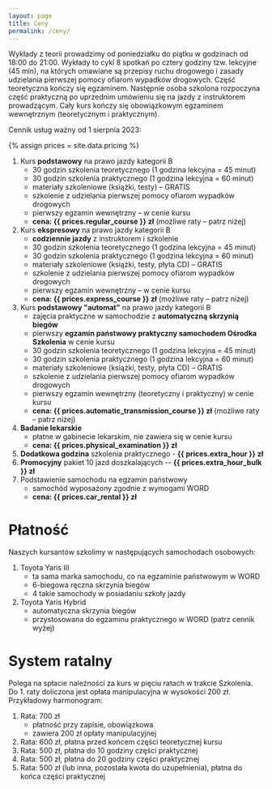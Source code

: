```yaml
---
layout: page
title: Ceny
permalink: /ceny/
---
```


Wykłady z teorii prowadzimy od poniedziałku do piątku w godzinach od 18:00 do
21:00. Wykłady to cykl 8 spotkań po cztery godziny tzw. lekcyjne (45 min), na
których omawiane są przepisy ruchu drogowego i zasady udzielania pierwszej
pomocy ofiarom wypadków drogowych. Część teoretyczna kończy się egzaminem.
Następnie osoba szkolona rozpoczyna część praktyczną po uprzednim umówieniu się
na jazdy z instruktorem prowadzącym. Cały kurs kończy się obowiązkowym
egzaminem wewnętrznym (teoretycznym i praktycznym).

Cennik usług ważny od 1 sierpnia 2023:

{% assign prices = site.data.pricing %}

1. Kurs **podstawowy** na prawo jazdy kategorii B
    - 30 godzin szkolenia teoretycznego (1 godzina lekcyjna = 45 minut)
    - 30 godzin szkolenia praktycznego (1 godzina lekcyjna = 60 minut)
    - materiały szkoleniowe (książki, testy) – GRATIS
    - szkolenie z udzielania pierwszej pomocy ofiarom wypadków drogowych
    - pierwszy egzamin wewnętrzny – w cenie kursu
    - **cena: {{ prices.regular_course }} zł** (możliwe raty – patrz niżej)
2. Kurs **ekspresowy** na prawo jazdy kategorii B
    - **codziennie jazdy** z instruktorem i szkolenie
    - 30 godzin szkolenia teoretycznego (1 godzina lekcyjna = 45 minut)
    - 30 godzin szkolenia praktycznego (1 godzina lekcyjna = 60 minut)
    - materiały szkoleniowe (książki, testy, płyta CD) – GRATIS
    - szkolenie z udzielania pierwszej pomocy ofiarom wypadków drogowych
    - pierwszy egzamin wewnętrzny – w cenie kursu
    - **cena: {{ prices.express_course }} zł** (możliwe raty – patrz niżej)
3. Kurs **podstawowy "automat"** na prawo jazdy kategorii B
    - zajęcia praktyczne w samochodzie z **automatyczną skrzynią biegów**
    - pierwszy **egzamin państwowy praktyczny samochodem Ośrodka Szkolenia**
      w cenie kursu
    - 30 godzin szkolenia teoretycznego (1 godzina lekcyjna = 45 minut)
    - 30 godzin szkolenia praktycznego (1 godzina lekcyjna = 60 minut)
    - materiały szkoleniowe (książki, testy, płyta CD) – GRATIS
    - szkolenie z udzielania pierwszej pomocy ofiarom wypadków drogowych
    - pierwszy egzamin wewnętrzny (teoretyczny i praktyczny) w cenie kursu
    - **cena: {{ prices.automatic_transmission_course }} zł** (możliwe raty – patrz niżej)
4. **Badanie lekarskie**
    - płatne w gabinecie lekarskim, nie zawiera się w cenie kursu
    - **cena: {{ prices.physical_examination }} zł**
5. **Dodatkowa godzina** szkolenia praktycznego - **{{ prices.extra_hour }} zł**
6. **Promocyjny** pakiet 10 jazd doszkalających -- **{{ prices.extra_hour_bulk }} zł**
7. Podstawienie samochodu na egzamin państwowy
    - samochód wyposażony zgodnie z wymogami WORD
    - **cena: {{ prices.car_rental }} zł**

# Płatność

Naszych kursantów szkolimy w następujących samochodach osobowych:

1. Toyota Yaris III
    - ta sama marka samochodu, co na egzaminie państwowym w WORD
    - 6-biegowa ręczna skrzynia biegów
    - 4 takie samochody w posiadaniu szkoły jazdy
2. Toyota Yaris Hybrid
    - automatyczna skrzynia biegów
    - przystosowana do egzaminu praktycznego w WORD (patrz cennik wyżej)

# System ratalny

Polega na spłacie należności za kurs w pięciu ratach w trakcie Szkolenia.
Do 1. raty doliczona jest opłata manipulacyjna w wysokości 200 zł. Przykładowy
harmonogram:

1. Rata: 700 zł
    - płatność przy zapisie, obowiązkowa
    - zawiera 200 zł opłaty manipulacyjnej
2. Rata: 600 zł, płatna przed końcem części teoretycznej kursu
3. Rata: 500 zł, płatna do 10 godziny części praktycznej
4. Rata: 500 zł, płatna do 20 godziny części praktycznej
5. Rata: 500 zł (lub inna, pozostała kwota do uzupełnienia), płatna do końca
   części praktycznej
